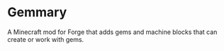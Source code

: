 # Gemmary
A Minecraft mod for Forge that adds gems and machine blocks that can create or work with gems.
